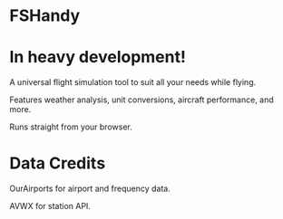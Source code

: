 # FSHandy

# In heavy development!
 
A universal flight simulation tool to suit all your needs while flying.

Features weather analysis, unit conversions, aircraft performance, and more.

Runs straight from your browser. 

# Data Credits

OurAirports for airport and frequency data.

AVWX for station API.
